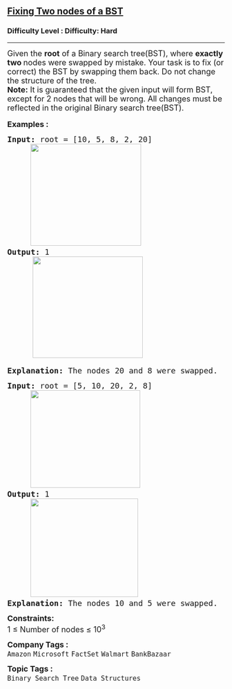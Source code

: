 <h2><a href="https://www.geeksforgeeks.org/problems/fixed-two-nodes-of-a-bst/1?page=1&difficulty%5B%5D=2&category%5B%5D=Binary%2520Search%2520Tree&sortBy=submissions">Fixing Two nodes of a BST</a></h2><h3>Difficulty Level : Difficulty: Hard</h3><hr><div class="problems_problem_content__Xm_eO"><div>
<div><span style="font-size: 18px;">Given the&nbsp;<strong>root</strong>&nbsp;of a Binary search tree(BST), where&nbsp;<strong>exactly t</strong></span><span style="font-size: 18px;"><strong>wo&nbsp;</strong>nodes were swapped by mistake. Your task is to fix (or correct) the BST by swapping them back. Do not change the structure of the tree.</span></div>
<div><span style="font-size: 18px;"><strong>Note:</strong> It is guaranteed that the given input will form BST, except for 2 nodes that will be wrong. All changes must be reflected in the original Binary search tree(BST).</span></div>
</div>
<div>&nbsp;</div>
<div><span style="font-size: 18px;"><strong>Examples :</strong></span></div>
<pre><span style="font-size: 18px;"><strong>Input: </strong>root = [10, 5, 8, 2, 20]
     <img src="https://media.geeksforgeeks.org/img-practice/prod/addEditProblem/886490/Web/Other/blobid0_1738654776.png" alt="" width="256" height="236">
<strong>Output: </strong>1<br></span>       <img style="font-family: -apple-system, BlinkMacSystemFont, 'Segoe UI', Roboto, Oxygen, Ubuntu, Cantarell, 'Open Sans', 'Helvetica Neue', sans-serif;" src="https://media.geeksforgeeks.org/img-practice/prod/addEditProblem/886490/Web/Other/blobid1_1738654776.png" alt="" width="255" height="235"><br><br><span style="font-size: 18px;"><strong>Explanation: </strong></span><span style="font-size: 18px;">The nodes 20 and 8 were swapped.</span><span style="font-size: 18px; font-family: -apple-system, BlinkMacSystemFont, 'Segoe UI', Roboto, Oxygen, Ubuntu, Cantarell, 'Open Sans', 'Helvetica Neue', sans-serif;"> </span></pre>
<pre><span style="font-size: 18px;"><strong>Input: </strong>root = [5, 10, 20, 2, 8]
     <img src="https://media.geeksforgeeks.org/img-practice/prod/addEditProblem/886490/Web/Other/blobid2_1738654931.png" alt="" width="254" height="226">
<strong>Output: </strong>1 <br>     <img src="https://media.geeksforgeeks.org/img-practice/prod/addEditProblem/886490/Web/Other/blobid3_1738654931.png" alt="" width="249" height="228">
<strong>Explanation:</strong> </span><span style="font-size: 18px;">The nodes 10 and 5 were swapped.</span></pre>
<p><span style="font-size: 18px;"><strong>Constraints:</strong></span><br><span style="font-size: 18px;">1 ≤ Number of nodes ≤ 10<sup>3</sup></span></p></div><p><span style=font-size:18px><strong>Company Tags : </strong><br><code>Amazon</code>&nbsp;<code>Microsoft</code>&nbsp;<code>FactSet</code>&nbsp;<code>Walmart</code>&nbsp;<code>BankBazaar</code>&nbsp;<br><p><span style=font-size:18px><strong>Topic Tags : </strong><br><code>Binary Search Tree</code>&nbsp;<code>Data Structures</code>&nbsp;